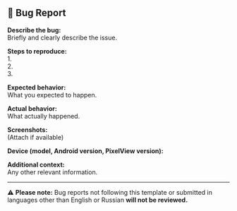 ## 🐞 Bug Report

**Describe the bug:**  
Briefly and clearly describe the issue.

**Steps to reproduce:**  
1.  
2.  
3.  

**Expected behavior:**  
What you expected to happen.

**Actual behavior:**  
What actually happened.

**Screenshots:**  
(Attach if available)

**Device (model, Android version, PixelView version):**  

**Additional context:**  
Any other relevant information.

---

⚠️ **Please note:** Bug reports not following this template or submitted in languages other than English or Russian **will not be reviewed.**
